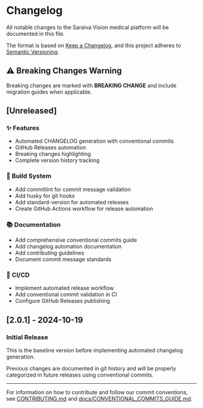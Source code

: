 # Changelog

All notable changes to the Saraiva Vision medical platform will be documented in this file.

The format is based on [Keep a Changelog](https://keepachangelog.com/en/1.0.0/),
and this project adheres to [Semantic Versioning](https://semver.org/spec/v2.0.0.html).

## ⚠️ Breaking Changes Warning

Breaking changes are marked with **BREAKING CHANGE** and include migration guides when applicable.

## [Unreleased]

### ✨ Features
- Automated CHANGELOG generation with conventional commits
- GitHub Releases automation
- Breaking changes highlighting
- Complete version history tracking

### 🔧 Build System
- Add commitlint for commit message validation
- Add husky for git hooks
- Add standard-version for automated releases
- Create GitHub Actions workflow for release automation

### 📚 Documentation
- Add comprehensive conventional commits guide
- Add changelog automation documentation
- Add contributing guidelines
- Document commit message standards

### 👷 CI/CD
- Implement automated release workflow
- Add conventional commit validation in CI
- Configure GitHub Releases publishing

## [2.0.1] - 2024-10-19

### Initial Release

This is the baseline version before implementing automated changelog generation.

Previous changes are documented in git history and will be properly categorized in future releases using conventional commits.

---

For information on how to contribute and follow our commit conventions, see [CONTRIBUTING.md](CONTRIBUTING.md) and [docs/CONVENTIONAL_COMMITS_GUIDE.md](docs/CONVENTIONAL_COMMITS_GUIDE.md).
